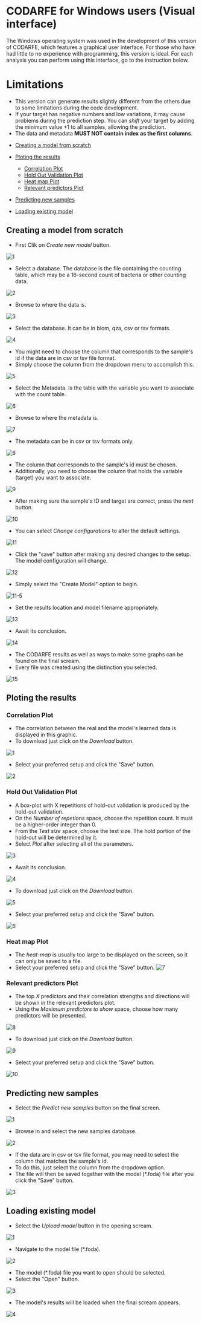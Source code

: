 # CODARFE for Windows users (Visual interface)

The Windows operating system was used in the development of this version of CODARFE, which features a graphical user interface. For those who have had little to no experience with programming, this version is ideal. For each analysis you can perform using this interface, go to the instruction below.

# Limitations
- This version can generate results slightly different from the others due to some limitations during the code development.
- If your target has negative numbers and low variations, it may cause problems during the prediction step. You can *shift* your target by adding the minimum value +1 to all samples, allowing the prediction.
- The data and metadata **MUST NOT contain index as the first columns**.

* [Creating a model from scratch](#Creating-a-model-from-scratch)
* [Ploting the results](#Ploting-the-results)
  - [Correlation Plot](#Correlation-Plot)
  - [Hold Out Validation Plot](#Hold-Out-Validation-Plot)
  - [Heat map Plot](#Heat-map-Plot)
  - [Relevant predictors Plot](#Relevant-predictors-Plot)
    
* [Predicting new samples](#Predicting-new-samples)
* [Loading existing model](#Loading-existing-model)


## Creating a model from scratch

* First Clik on *Create new model* button.

![1](https://github.com/MuriloCaminotto/CODARFE/assets/92797211/4b1ddf7f-9ef1-4767-b15c-5c67d6690e35)

* Select a database. The database is the file containing the counting table, which may be a 16-second count of bacteria or other counting data.
  
![2](https://github.com/MuriloCaminotto/CODARFE/assets/92797211/65f63dfe-9429-4ede-8c89-a57ae1eb4e12)

* Browse to where the data is.

![3](https://github.com/MuriloCaminotto/CODARFE/assets/92797211/56e90ea8-c712-4311-88b7-b27a278d27ef)

* Select the database. It can be in biom, qza, csv or tsv formats.

![4](https://github.com/MuriloCaminotto/CODARFE/assets/92797211/54b05cd1-3589-442d-9773-895e3ec76b24)

* You might need to choose the column that corresponds to the sample's id if the data are in csv or tsv file format.
* Simply choose the column from the dropdown menu to accomplish this.

![5](https://github.com/MuriloCaminotto/CODARFE/assets/92797211/6cf42117-4b36-4c4b-b8c7-118399e67e1d)

* Select the Metadata. Is the table with the variable you want to associate with the count table.

![6](https://github.com/MuriloCaminotto/CODARFE/assets/92797211/31075e46-5855-4f4c-88dd-ce2d180076e8)

* Browse to where the metadata is.

![7](https://github.com/MuriloCaminotto/CODARFE/assets/92797211/bda8f337-c788-451e-b693-2ce2ed147763)

* The metadata can be in csv or tsv formats only.

![8](https://github.com/MuriloCaminotto/CODARFE/assets/92797211/a49715fa-a93f-47bd-8e3f-7b018ea2e113)

* The column that corresponds to the sample's id must be chosen.
* Additionally, you need to choose the column that holds the variable (target) you want to associate.

![9](https://github.com/MuriloCaminotto/CODARFE/assets/92797211/035c5d44-7c76-42eb-b6ba-1da3ae93deed)

* After making sure the sample's ID and target are correct, press the *next* button.

![10](https://github.com/MuriloCaminotto/CODARFE/assets/92797211/000e7760-137e-4c19-b4dc-23aeea41f117)

* You can select *Change configurations* to alter the default settings.

![11](https://github.com/MuriloCaminotto/CODARFE/assets/92797211/59a9bf85-33dd-4e72-bbe1-300f399e36da)

* Click the "save" button after making any desired changes to the setup. The model configuration will change.

![12](https://github.com/MuriloCaminotto/CODARFE/assets/92797211/9ad3d1c4-0820-4e7c-9130-8cf7857b8bbb)

* Simply select the "Create Model" option to begin.

![11-5](https://github.com/MuriloCaminotto/CODARFE/assets/92797211/840634d0-dcda-445a-8fd0-1e04ddbc2e30)

* Set the results location and model filename appropriately.

![13](https://github.com/MuriloCaminotto/CODARFE/assets/92797211/3d9195ac-c8a6-4831-9182-0bf92a454f25)

* Await its conclusion.

![14](https://github.com/MuriloCaminotto/CODARFE/assets/92797211/548f35fb-dfc7-4312-99b9-5804372ea8f3)

* The CODARFE results as well as ways to make some graphs can be found on the final scream.
* Every file was created using the distinction you selected.

![15](https://github.com/MuriloCaminotto/CODARFE/assets/92797211/dcb04211-8636-4f03-97ff-26146f11437b)

## Ploting the results

### Correlation Plot

* The correlation between the real and the model's learned data is displayed in this graphic.
* To download just click on the *Download* button.
  
![1](https://github.com/MuriloCaminotto/CODARFE/assets/92797211/1872c5a4-5776-4a0b-a316-c31f82dfd747)

* Select your preferred setup and click the "Save" button.

![2](https://github.com/MuriloCaminotto/CODARFE/assets/92797211/76fc46bf-9b3a-414e-afb6-e53cce6160da)

### Hold Out Validation Plot

* A box-plot with X repetitions of hold-out validation is produced by the hold-out validation.
* On the *Number of repetions* space, choose the repetition count. It must be a higher-order integer than 0.
* From the *Test size* space, choose the test size. The hold portion of the hold-out will be determined by it.
* Select *Plot* after selecting all of the parameters.

  
![3](https://github.com/MuriloCaminotto/CODARFE/assets/92797211/ea439bf2-867f-4503-a98e-5f905cfa9e71)

* Await its conclusion.

![4](https://github.com/MuriloCaminotto/CODARFE/assets/92797211/ee49af1e-e356-4402-a269-7eaf8f5e6aed)

* To download just click on the *Download* button.

![5](https://github.com/MuriloCaminotto/CODARFE/assets/92797211/538e05f8-f4f0-4cce-a9a9-61f76b149d3b)

* Select your preferred setup and click the "Save" button.

![6](https://github.com/MuriloCaminotto/CODARFE/assets/92797211/9ec29a74-601e-45b5-8810-98bb4a4a98a8)

### Heat map Plot

* The *heat-map* is usually too large to be displayed on the screen, so it can only be saved to a file.
* Select your preferred setup and click the "Save" button.
![7](https://github.com/MuriloCaminotto/CODARFE/assets/92797211/cfb0a4ac-2a94-4c8c-a7e5-0684018af04f)

### Relevant predictors Plot

* The top *X* predictors and their correlation strengths and directions will be shown in the relevant predictors plot.
* Using the *Maximum predictors to show* space, choose how many predictors will be presented.


![8](https://github.com/MuriloCaminotto/CODARFE/assets/92797211/720f3b20-4fa2-47d6-aeba-a6658b570fbb)

* To download just click on the *Download* button.

![9](https://github.com/MuriloCaminotto/CODARFE/assets/92797211/884f6b4b-2135-49cd-839e-09e8aa11947a)

* Select your preferred setup and click the "Save" button.

![10](https://github.com/MuriloCaminotto/CODARFE/assets/92797211/fd9d7355-5464-40dc-a4bb-6c85846e4727)



## Predicting new samples

* Select the *Predict new samples* button on the final screen.

![1](https://github.com/MuriloCaminotto/CODARFE/assets/92797211/3e4c6e6d-c1a5-44e6-9bf5-207beb38a90e)

* Browse in and select the new samples database.

![2](https://github.com/MuriloCaminotto/CODARFE/assets/92797211/d48bedc5-6f91-42df-afd1-664e7850fb9c)

* If the data are in csv or tsv file format, you may need to select the column that matches the sample's id.
* To do this, just select the column from the dropdown option.
* The file will then be saved together with the model (*.foda) file after you click the "Save" button.

![3](https://github.com/MuriloCaminotto/CODARFE/assets/92797211/86157b2b-792d-4dde-8820-e6e28e11a810)


## Loading existing model

* Select the *Upload model* button in the opening scream.

![1](https://github.com/MuriloCaminotto/CODARFE/assets/92797211/9cdee727-fe3b-44e6-b1ed-34c77e28b908)

* Navigate to the model file (*.foda).

![2](https://github.com/MuriloCaminotto/CODARFE/assets/92797211/3dc47517-4d49-4b04-b47f-1baa8755b73e)

* The model (*.foda) file you want to open should be selected.
* Select the "Open" button.


![3](https://github.com/MuriloCaminotto/CODARFE/assets/92797211/64d16e9a-ff38-4f48-982d-22064fa286f6)

* The model's results will be loaded when the final scream appears.

![4](https://github.com/MuriloCaminotto/CODARFE/assets/92797211/de684126-8b51-424d-b29a-c460cc968a93)



